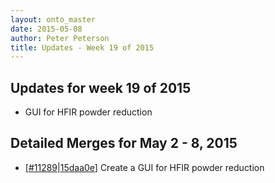 ```yaml
---
layout: onto_master
date: 2015-05-08
author: Peter Peterson
title: Updates - Week 19 of 2015
---
```

Updates for week 19 of 2015
---------------------------
* GUI for HFIR powder reduction

Detailed Merges for May 2 - 8, 2015
-----------------------------------
* \[[#11289](http://trac.mantidproject.org/mantid/ticket/11289)\|[15daa0e](https://github.com/mantidproject/mantid/commit/15daa0e937b6c9f2e2b0bb3099b09456bac1627e)\] Create a GUI for HFIR powder reduction
